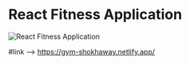 # React Fitness Application

![React Fitness Application](https://i.ibb.co/Yt9spGc/image.png)

 #link --> https://gym-shokhaway.netlify.app/

